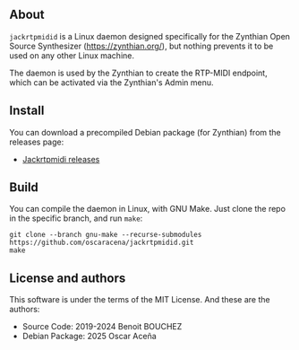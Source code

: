 ## About

`jackrtpmidid` is a Linux daemon designed specifically for the Zynthian Open Source Synthesizer (https://zynthian.org/), but nothing prevents it to be used on any other Linux machine.

The daemon is used by the Zynthian to create the RTP-MIDI endpoint, which can be activated via the Zynthian's Admin menu.


## Install

You can download a precompiled Debian package (for Zynthian) from the releases page:

* [Jackrtpmidi releases](https://github.com/oscaracena/jackrtpmidid/releases)


## Build

You can compile the daemon in Linux, with GNU Make. Just clone the repo in the specific branch, and run `make`:

    git clone --branch gnu-make --recurse-submodules https://github.com/oscaracena/jackrtpmidid.git
    make


## License and authors

This software is under the terms of the MIT License. And these are the authors:

* Source Code: 2019-2024 Benoit BOUCHEZ
* Debian Package: 2025 Oscar Aceña
